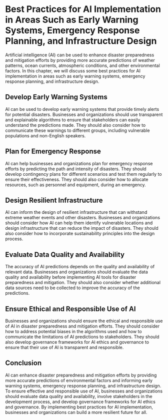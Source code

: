 Best Practices for AI Implementation in Areas Such as Early Warning Systems, Emergency Response Planning, and Infrastructure Design
========================================================================================================================================================================================================

Artificial intelligence (AI) can be used to enhance disaster preparedness and mitigation efforts by providing more accurate predictions of weather patterns, ocean currents, atmospheric conditions, and other environmental factors. In this chapter, we will discuss some best practices for AI implementation in areas such as early warning systems, emergency response planning, and infrastructure design.

Develop Early Warning Systems
-----------------------------

AI can be used to develop early warning systems that provide timely alerts for potential disasters. Businesses and organizations should use transparent and explainable algorithms to ensure that stakeholders can easily understand the predictions made. They should also consider how to communicate these warnings to different groups, including vulnerable populations and non-English speakers.

Plan for Emergency Response
---------------------------

AI can help businesses and organizations plan for emergency response efforts by predicting the path and intensity of disasters. They should develop contingency plans for different scenarios and test them regularly to ensure their effectiveness. They should also consider how to allocate resources, such as personnel and equipment, during an emergency.

Design Resilient Infrastructure
-------------------------------

AI can inform the design of resilient infrastructure that can withstand extreme weather events and other disasters. Businesses and organizations should consider how AI can help them identify vulnerable locations and design infrastructure that can reduce the impact of disasters. They should also consider how to incorporate sustainability principles into the design process.

Evaluate Data Quality and Availability
--------------------------------------

The accuracy of AI predictions depends on the quality and availability of relevant data. Businesses and organizations should evaluate the data quality and availability before implementing AI tools for disaster preparedness and mitigation. They should also consider whether additional data sources need to be collected to improve the accuracy of the predictions.

Ensure Ethical and Responsible Use of AI
----------------------------------------

Businesses and organizations should ensure the ethical and responsible use of AI in disaster preparedness and mitigation efforts. They should consider how to address potential biases in the algorithms used and how to communicate the limitations of AI predictions to stakeholders. They should also develop governance frameworks for AI ethics and governance to ensure that their use of AI is transparent and responsible.

Conclusion
----------

AI can enhance disaster preparedness and mitigation efforts by providing more accurate predictions of environmental factors and informing early warning systems, emergency response planning, and infrastructure design. To ensure effective and responsible use of AI, businesses and organizations should evaluate data quality and availability, involve stakeholders in the development process, and develop governance frameworks for AI ethics and governance. By implementing best practices for AI implementation, businesses and organizations can build a more resilient future for all.
